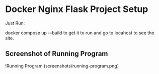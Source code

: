 # Docker Nginx Flask Project Setup

Just Run:

docker compose up --build to get it to run and go to locahost to see the site.

## Screenshot of Running Program

!Running Program (screenshots/running-program.png)
